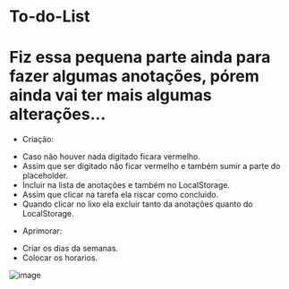 # To-do-List
# Fiz essa pequena parte ainda para fazer algumas anotações, pórem ainda vai ter mais algumas alterações...


* Criação: 
 - Caso não houver nada digitado ficara vermelho.
 - Assim que ser digitado não ficar vermelho e também sumir a parte do placeholder.
 - Incluir na lista de anotações e também no LocalStorage.
 - Assim que clicar na tarefa ela riscar como concluido.
 - Quando clicar no lixo ela excluir tanto da anotações quanto do LocalStorage.
 
* Aprimorar: 
- Criar os dias da semanas.
- Colocar os horarios.

![image](https://user-images.githubusercontent.com/90151800/183798470-cd33b302-1097-4f04-b918-2eb53f2fb95a.png)
